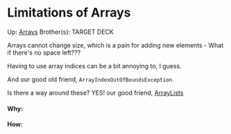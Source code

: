 # Limitations of Arrays

Up: [Arrays](arrays)
Brother(s):
TARGET DECK

Arrays cannot change size, which is a pain for adding new elements - What if there's no space left???

Having to use array indices can be a bit annoying to, I guess.

And our good old friend, `ArrayIndexOutOfBoundsException`.

Is there a way around these? YES! our good friend, [ArrayLists](arraylists)



































#### Why:
#### How:









